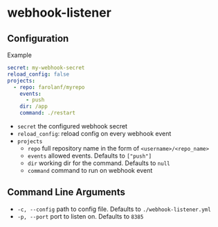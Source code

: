 # webhook-listener

## Configuration

Example

```yaml
secret: my-webhook-secret
reload_config: false
projects:
  - repo: farolanf/myrepo
    events:
      - push
    dir: /app
    command: ./restart
```
- `secret` the configured webhook secret
- `reload_config`: reload config on every webhook event
- `projects`
  - `repo` full repository name in the form of `<username>/<repo_name>`
  - `events` allowed events. Defaults to `["push"]`
  - `dir` working dir for the command. Defaults to `null`
  - `command` command to run on webhook event

## Command Line Arguments
- `-c, --config` path to config file. Defaults to `./webhook-listener.yml`
- `-p, --port` port to listen on. Defaults to `8385`
